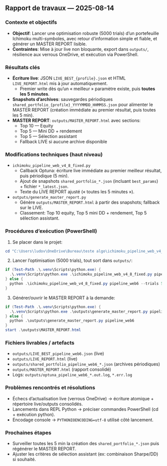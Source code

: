 ## Rapport de travaux — 2025-08-14

### Contexte et objectifs
- **Objectif**: Lancer une optimisation robuste (5000 trials) d’un portefeuille Ichimoku multi-symboles, avec retour d’information simple et fiable, et générer un MASTER REPORT lisible.
- **Contraintes**: Mise à jour live non bloquante, export dans `outputs/`, résilience aux verrous OneDrive, et exécution via PowerShell.

### Résultats clés
- **Écriture live**: JSON `LIVE_BEST_{profile}.json` et HTML `LIVE_REPORT.html` mis à jour automatiquement.
  - Premier write dès qu’un « meilleur » paramètre existe, puis **toutes les 5 minutes**.
- **Snapshots d’archives**: sauvegardes périodiques `shared_portfolio_{profile}_YYYYMMDD_HHMMSS.json` pour alimenter le MASTER REPORT (création immédiate au premier résultat, puis toutes les 5 min).
- **MASTER REPORT**: `outputs/MASTER_REPORT.html` avec sections:
  - Top 10 — Equity
  - Top 5 — Mini DD + rendement
  - Top 5 — Sélection assistant
  - Fallback LIVE si aucune archive disponible

### Modifications techniques (haut niveau)
- `ichimoku_pipeline_web_v4_8_fixed.py`
  - Callback Optuna: écriture live immédiate au premier meilleur résultat, puis périodique (5 min).
  - Ajout de snapshots `shared_portfolio_*.json` (incluant `best_params`) + fichier `*_latest.json`.
  - Texte du LIVE REPORT ajusté (« toutes les 5 minutes »).
- `outputs/generate_master_report.py`
  - Génère `outputs/MASTER_REPORT.html` à partir des snapshots; fallback sur le LIVE.
  - Classement: Top 10 equity, Top 5 mini DD + rendement, Top 5 sélection assistant.

### Procédures d’exécution (PowerShell)
1) Se placer dans le projet:
```powershell
cd "C:\Users\ludov\OneDrive\Bureau\teste algo\ichimoku_pipeline_web_v4_8"
```
2) Lancer l’optimisation (5000 trials), tout sort dans `outputs/`:
```powershell
if (Test-Path .\.venv\Scripts\python.exe) {
  .\.venv\Scripts\python.exe .\ichimoku_pipeline_web_v4_8_fixed.py pipeline_web6 --trials 5000 --out-dir outputs
} else {
  python .\ichimoku_pipeline_web_v4_8_fixed.py pipeline_web6 --trials 5000 --out-dir outputs
}
```
3) Générer/ouvrir le MASTER REPORT à la demande:
```powershell
if (Test-Path .\.venv\Scripts\python.exe) {
  .\.venv\Scripts\python.exe .\outputs\generate_master_report.py pipeline_web6
} else {
  python .\outputs\generate_master_report.py pipeline_web6
}
start .\outputs\MASTER_REPORT.html
```

### Fichiers livrables / artefacts
- `outputs/LIVE_BEST_pipeline_web6.json` (live)
- `outputs/LIVE_REPORT.html` (live)
- `outputs/shared_portfolio_pipeline_web6_*.json` (archives périodiques)
- `outputs/MASTER_REPORT.html` (rapport consolidé)
- Logs: `outputs/optuna_pipeline_web6_*.out.log`, `*.err.log`

### Problèmes rencontrés et résolutions
- Échecs d’actualisation live (verrous OneDrive) → écriture atomique + répertoire live/outputs consolidés.
- Lancements dans REPL Python → préciser commandes PowerShell (cd + exécution python).
- Encodage console → `PYTHONIOENCODING=utf-8` utilisé côté lancement.

### Prochaines étapes
- Surveiller toutes les 5 min la création des `shared_portfolio_*.json` puis régénérer le MASTER REPORT.
- Ajuster les critères de sélection assistant (ex: combinaison Sharpe/DD) si souhaité.


